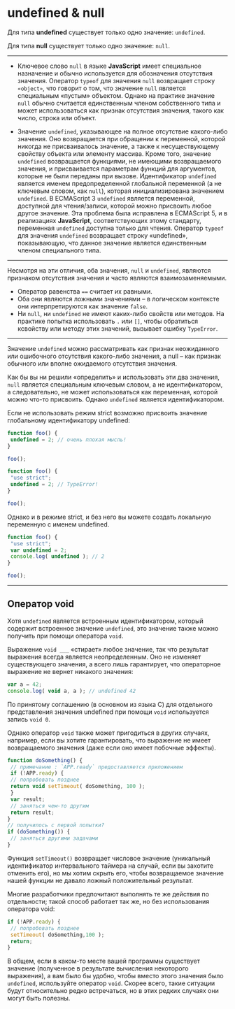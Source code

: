 # **undefined & null**

Для типа **undefined** существует только одно значение: `undefined`.

Для типа **null** существует только одно значение: `null`.

***

* Ключевое слово `null` в языке **JavaScript** имеет специальное назначение и обычно используется для обозначения отсутствия значения. Оператор `typeof` для значения `null` возвращает строку `«object»`, что говорит о том, что значение `null` является специальным «пустым» объектом. Однако на практике значение `null` обычно считается единственным членом собственного типа и может использоваться как признак отсутствия значения, такого как число, строка или объект.

* Значение `undefined`, указывающее на полное отсутствие какого-либо значения. Оно возвращается при обращении к переменной, которой никогда не присваивалось значение, а также к несуществующему свойству объекта или элементу массива. Кроме того, значение `undefined` возвращается функциями, не имеющими возвращаемого значения, и присваивается параметрам функций для аргументов, которые не были переданы при вызове.
Идентификатор `undefined` является именем предопределенной глобальной переменной (а не ключевым словом, как `null`), которая инициализирована значением `undefined`. В ECMAScript 3 `undefined` является переменной, доступной для чтения/записи, которой можно
присвоить любое другое значение. Эта проблема была исправлена в ECMAScript 5, и в реализациях **JavaScript**, соответствующих этому стандарту, переменная `undefined` доступна только для чтения.
Оператор `typeof` для значения `undefined` возвращает строку «undefined», показывающую, что данное значение является единственным членом специального типа.

***

Несмотря на эти отличия, оба значения, `null` и `undefined`, являются признаком отсутствия значения и часто являются взаимозаменяемыми.

* Оператор равенства `==` считает их равными.
* Оба они являются ложными значениями – в логическом контексте они интерпретируются как значение `false`.
* Ни `null`, ни `undefined` не имеют каких-либо свойств или методов. На практике попытка использовать `.` или `[]`, чтобы обратиться ксвойству или методу этих значений, вызывает ошибку `TypeError`.

***

Значение `undefined` можно рассматривать как признак неожиданного или ошибочного отсутствия какого-либо значения, а null – как признак обычного или вполне ожидаемого отсутствия значения.

Как бы вы ни решили «определить» и использовать эти два значения, `null` является специальным ключевым словом, а не идентификатором, а следовательно, не может использоваться как переменная, которой можно что-то присвоить. Однако `undefined`
является идентификатором.

Если не использовать режим strict возможно присвоить значение глобальному идентификатору undefined:

```` js
function foo() {
 undefined = 2; // очень плохая мысль!
}

foo();

function foo() {
 "use strict";
 undefined = 2; // TypeError!
}

foo();
````

Однако и в режиме strict, и без него вы можете создать локальную переменную с именем undefined.

```` js
function foo() {
 "use strict";
 var undefined = 2;
 console.log( undefined ); // 2
}

foo();
````

***

## **Оператор void**

Хотя `undefined` является встроенным идентификатором, который содержит встроенное значение `undefined`, это значение также можно получить при помощи оператора `void`.

Выражение `void ___` «стирает» любое значение, так что результат выражения всегда является неопределенным. Оно не изменяет существующего значения, а всего лишь гарантирует, что операторное выражение не вернет никакого значения:

```` js
var a = 42;
console.log( void a, a ); // undefined 42
````

По принятому соглашению (в основном из языка C) для отдельного представления значения undefined при помощи `void` используется запись `void 0`.

Однако оператор `void` также может пригодиться в других случаях, например, если вы хотите гарантировать, что выражение не имеет возвращаемого значения (даже если оно имеет побочные эффекты).

```` js
function doSomething() {
 // примечание : `APP.ready` предоставляется приложением
 if (!APP.ready) {
 // попробовать позднее
 return void setTimeout( doSomething, 100 );
 }
 var result;
 // заняться чем-то другим
 return result;
}
// получилось с первой попытки?
if (doSomething()) {
 // заняться другими задачами
}
````

Функция `setTimeout()` возвращает числовое значение (уникальный идентификатор интервального таймера на случай, если вы захотите отменить его), но мы хотим скрыть его, чтобы возвращаемое значение нашей функции не давало ложный положительный результат.

Многие разработчики предпочитают выполнять те же действия по отдельности; такой способ работает так же, но без использования оператора void:

```` js
if (!APP.ready) {
 // попробовать позднее
 setTimeout( doSomething,100 );
 return;
}
````

В общем, если в каком-то месте вашей программы существует значение (полученное в  результате вычисления некоторого выражения), а вам было бы удобно, чтобы вместо этого значения было `undefined`, используйте оператор `void`. Скорее всего, такие ситуации будут относительно редко встречаться, но в этих редких случаях они могут быть полезны.
